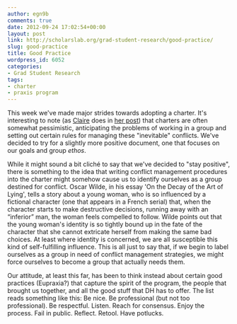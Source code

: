 ```yaml
---
author: egn9b
comments: true
date: 2012-09-24 17:02:54+00:00
layout: post
link: http://scholarslab.org/grad-student-research/good-practice/
slug: good-practice
title: Good Practice
wordpress_id: 6052
categories:
- Grad Student Research
tags:
- charter
- praxis program
---
```


This week we've made major strides towards adopting a charter. It's interesting to note (as [Claire](http://www.scholarslab.org/author/cdm6zf/) does in [her post](http://www.scholarslab.org/praxis-program/praxis-the-innovator/)) that charters are often somewhat pessimistic, anticipating the problems of working in a group and setting out certain rules for managing these "inevitable" conflicts. We've decided to try for a slightly more positive document, one that focuses on our goals and group _ethos_.

While it might sound a bit cliché to say that we've decided to "stay positive", there is something to the idea that writing conflict management procedures into the charter might somehow cause us to identify ourselves as a group destined for conflict. Oscar Wilde, in his essay 'On the Decay of the Art of Lying', tells a story about a young woman, who is so influenced by a fictional character (one that appears in a French serial) that, when the character starts to make destructive decisions, running away with an “inferior” man, the woman feels compelled to follow. Wilde points out that the young woman's identity is so tightly bound up in the fate of the character that she cannot extricate herself from making the same bad choices. At least where identity is concerned, we are all susceptible this kind of self-fulfilling influence. This is all just to say that, if we begin to label ourselves as a group in need of conflict management strategies, we might force ourselves to become a group that actually needs them.

Our attitude, at least this far, has been to think instead about certain good practices (Eupraxia?) that capture the spirit of the program, the people that brought us together, and all the good stuff that DH has to offer. The list reads something like this: Be nice. Be professional (but not too professional). Be respectful. Listen. Reach for consensus. Enjoy the process. Fail in public. Reflect. Retool. Have potlucks.

